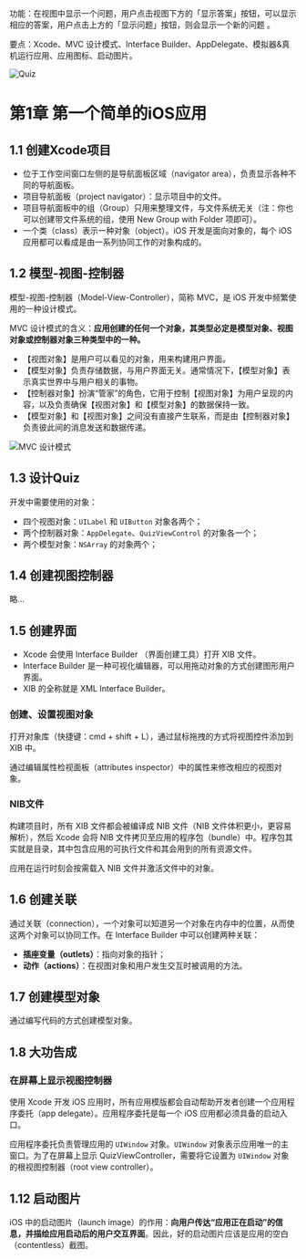 功能：在视图中显示一个问题，用户点击视图下方的「显示答案」按钮，可以显示相应的答案，用户点击上方的「显示问题」按钮，则会显示一个新的问题 。

要点：Xcode、MVC 设计模式、Interface Builder、AppDelegate、模拟器&真机运行应用、应用图标、启动图片。

![Quiz](https://upload-images.jianshu.io/upload_images/2648731-5ad0f38dd8c24547.jpg?imageMogr2/auto-orient/strip%7CimageView2/2/w/400)

# 第1章 第一个简单的iOS应用

## 1.1 创建Xcode项目

* 位于工作空间窗口左侧的是导航面板区域（navigator area），负责显示各种不同的导航面板。
* 项目导航面板（project navigator）：显示项目中的文件。
* 项目导航面板中的组（Group）只用来整理文件，与文件系统无关（注：你也可以创建带文件系统的组，使用 New Group with Folder 项即可）。
* 一个类（class）表示一种对象（object）。iOS 开发是面向对象的，每个 iOS 应用都可以看成是由一系列协同工作的对象构成的。

## 1.2 模型-视图-控制器

模型-视图-控制器（Model-View-Controller），简称 MVC，是 iOS 开发中频繁使用的一种设计模式。

MVC 设计模式的含义：**应用创建的任何一个对象，其类型必定是模型对象、视图对象或控制器对象三种类型中的一种。**

* 【视图对象】是用户可以看见的对象，用来构建用户界面。
* 【模型对象】负责存储数据，与用户界面无关。通常情况下，【模型对象】表示真实世界中与用户相关的事物。
* 【控制器对象】扮演“管家”的角色，它用于控制【视图对象】为用户呈现的内容，以及负责确保【视图对象】和【模型对象】的数据保持一致。
* 【模型对象】和【视图对象】之间没有直接产生联系，而是由【控制器对象】负责彼此间的消息发送和数据传递。

![MVC 设计模式](https://upload-images.jianshu.io/upload_images/2648731-8ef617649c6f1e20.png?imageMogr2/auto-orient/strip%7CimageView2/2/w/600)


## 1.3 设计Quiz

开发中需要使用的对象：

* 四个视图对象：`UILabel` 和 `UIButton` 对象各两个；
* 两个控制器对象：`AppDelegate`、`QuizViewControl` 的对象各一个；
* 两个模型对象：`NSArray` 的对象两个；

## 1.4 创建视图控制器
略...

## 1.5 创建界面

* Xcode 会使用 Interface Builder （界面创建工具）打开 XIB 文件。
* Interface Builder 是一种可视化编辑器，可以用拖动对象的方式创建图形用户界面。
* XIB 的全称就是 XML Interface Builder。

### 创建、设置视图对象

打开对象库（快捷键：cmd + shift + L），通过鼠标拖拽的方式将视图控件添加到 XIB 中。

通过编辑属性检视面板（attributes inspector）中的属性来修改相应的视图对象。

### NIB文件

构建项目时，所有 XIB 文件都会被编译成 NIB 文件（NIB 文件体积更小，更容易解析），然后 Xcode 会将 NIB 文件拷贝至应用的程序包（bundle）中。程序包其实就是目录，其中包含应用的可执行文件和其会用到的所有资源文件。

应用在运行时刻会按需载入 NIB 文件并激活文件中的对象。

## 1.6 创建关联

通过关联（connection），一个对象可以知道另一个对象在内存中的位置，从而使这两个对象可以协同工作。在 Interface Builder 中可以创建两种关联：

* **插座变量（outlets）**：指向对象的指针；
* **动作（actions）**：在视图对象和用户发生交互时被调用的方法。

## 1.7 创建模型对象

通过编写代码的方式创建模型对象。

## 1.8 大功告成

### 在屏幕上显示视图控制器

使用 Xcode 开发 iOS 应用时，所有应用模版都会自动帮助开发者创建一个应用程序委托（app delegate）。应用程序委托是每一个 iOS 应用都必须具备的启动入口。

应用程序委托负责管理应用的 `UIWindow` 对象。`UIWindow` 对象表示应用唯一的主窗口。为了在屏幕上显示 QuizViewController，需要将它设置为 `UIWindow` 对象的根视图控制器（root view controller）。

## 1.12 启动图片

iOS 中的启动图片（launch image）的作用：**向用户传达“应用正在启动”的信息，并描绘应用启动后的用户交互界面**。因此，好的启动图片应该是应用的空白（contentless）截图。